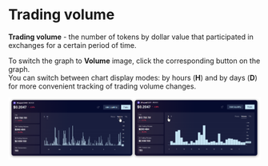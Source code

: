 # Trading volume

**Trading volume** - the number of tokens by dollar value that participated in exchanges for a certain period of time.

To switch the graph to **Volume** image, click the corresponding button on the graph. \
You can switch between chart display modes: by hours (**H**) and by days (**D**) for more convenient tracking of trading volume changes.

![](<../../../../.gitbook/assets/image (183).png>)


